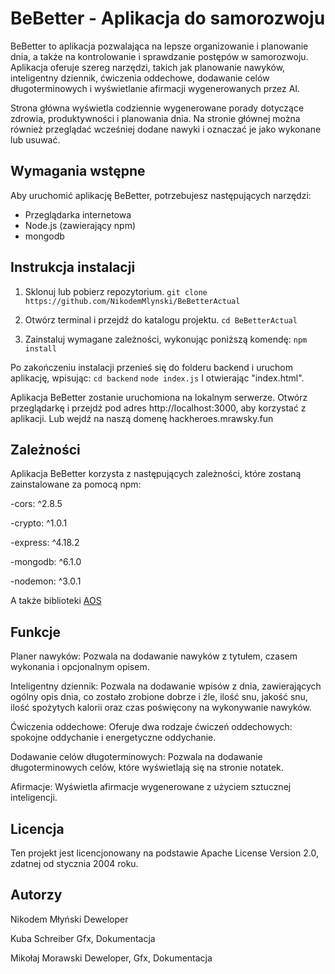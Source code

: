 # BeBetter - Aplikacja do samorozwoju

BeBetter to aplikacja pozwalająca na lepsze organizowanie i planowanie dnia, a także na kontrolowanie i sprawdzanie postępów w samorozwoju. Aplikacja oferuje szereg narzędzi, takich jak planowanie nawyków, inteligentny dziennik, ćwiczenia oddechowe, dodawanie celów długoterminowych i wyświetlanie afirmacji wygenerowanych przez AI.

Strona główna wyświetla codziennie wygenerowane porady dotyczące zdrowia, produktywności i planowania dnia. Na stronie głównej można również przeglądać wcześniej dodane nawyki i oznaczać je jako wykonane lub usuwać.

## Wymagania wstępne

Aby uruchomić aplikację BeBetter, potrzebujesz następujących narzędzi:

- Przeglądarka internetowa
- Node.js (zawierający npm)
- mongodb

## Instrukcja instalacji

1. Sklonuj lub pobierz repozytorium.
   ```git clone https://github.com/NikodemMlynski/BeBetterActual ```

3. Otwórz terminal i przejdź do katalogu projektu.
   ``` cd BeBetterActual ```

5. Zainstaluj wymagane zależności, wykonując poniższą komendę:
``` npm install ```

Po zakończeniu instalacji przenieś się do folderu backend i uruchom aplikację, wpisując:
```cd backend```
```node index.js```
I otwierając "index.html".

Aplikacja BeBetter zostanie uruchomiona na lokalnym serwerze. Otwórz przeglądarkę i przejdź pod adres http://localhost:3000, aby korzystać z aplikacji.
Lub wejdź na naszą domenę hackheroes.mrawsky.fun

## Zależności
Aplikacja BeBetter korzysta z następujących zależności, które zostaną zainstalowane za pomocą npm:

-cors: ^2.8.5

-crypto: ^1.0.1

-express: ^4.18.2

-mongodb: ^6.1.0

-nodemon: ^3.0.1

A także biblioteki [AOS](https://michalsnik.github.io/aos/)

## Funkcje
Planer nawyków: Pozwala na dodawanie nawyków z tytułem, czasem wykonania i opcjonalnym opisem.

Inteligentny dziennik: Pozwala na dodawanie wpisów z dnia, zawierających ogólny opis dnia, co zostało zrobione dobrze i źle, ilość snu, jakość snu, ilość spożytych kalorii oraz czas poświęcony na wykonywanie nawyków.

Ćwiczenia oddechowe: Oferuje dwa rodzaje ćwiczeń oddechowych: spokojne oddychanie i energetyczne oddychanie.

Dodawanie celów długoterminowych: Pozwala na dodawanie długoterminowych celów, które wyświetlają się na stronie notatek.

Afirmacje: Wyświetla afirmacje wygenerowane z użyciem sztucznej inteligencji.

## Licencja
Ten projekt jest licencjonowany na podstawie Apache License Version 2.0, zdatnej od stycznia 2004 roku.

## Autorzy
Nikodem Młyński Deweloper

Kuba Schreiber Gfx, Dokumentacja

Mikołaj Morawski Deweloper, Gfx, Dokumentacja
